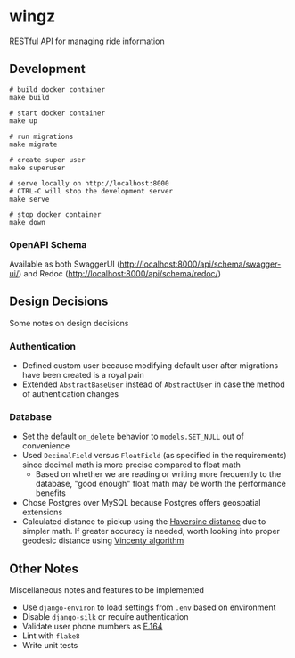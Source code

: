 # wingz

RESTful API for managing ride information

## Development

```
# build docker container
make build

# start docker container
make up

# run migrations
make migrate

# create super user
make superuser

# serve locally on http://localhost:8000
# CTRL-C will stop the development server
make serve

# stop docker container
make down
```

### OpenAPI Schema

Available as both SwaggerUI ([http://localhost:8000/api/schema/swagger-ui/](http://localhost:8000/api/schema/swagger-ui/)) and Redoc ([http://localhost:8000/api/schema/redoc/](http://localhost:8000/api/schema/redoc/))

## Design Decisions

Some notes on design decisions

### Authentication

- Defined custom user because modifying default user after migrations have been created is a royal pain
- Extended `AbstractBaseUser` instead of `AbstractUser` in case the method of authentication changes

### Database

- Set the default `on_delete` behavior to `models.SET_NULL` out of convenience
- Used `DecimalField` versus `FloatField` (as specified in the requirements) since decimal math is more precise compared to float math
    - Based on whether we are reading or writing more frequently to the database, "good enough" float math may be worth the performance benefits
- Chose Postgres over MySQL because Postgres offers geospatial extensions
- Calculated distance to pickup using the [Haversine distance](https://en.wikipedia.org/wiki/Haversine_formula) due to simpler math. If greater accuracy is needed, worth looking into proper geodesic distance using [Vincenty algorithm](https://en.wikipedia.org/wiki/Vincenty%27s_formulae)

## Other Notes

Miscellaneous notes and features to be implemented

- Use `django-environ` to load settings from `.env` based on environment
- Disable `django-silk` or require authentication
- Validate user phone numbers as [E.164](https://en.wikipedia.org/wiki/E.164)
- Lint with `flake8`
- Write unit tests

